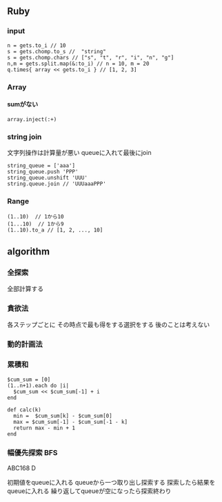 ## Ruby
### input
```
n = gets.to_i // 10
s = gets.chomp.to_s //  "string"
s = gets.chomp.chars // ["s", "t", "r", "i", "n", "g"]
n,m = gets.split.map(&:to_i) // n = 10, m = 20
q.times{ array << gets.to_i } // [1, 2, 3]
```

### Array
#### sumがない
`array.inject(:+)`

### string join
文字列操作は計算量が悪い
queueに入れて最後にjoin
```
string_queue = ['aaa']
string_queue.push 'PPP'
string_queue.unshift 'UUU'
string.queue.join // 'UUUaaaPPP'
```

### Range
```
(1..10)  // 1から10
(1...10)  // 1から9
(1..10).to_a // [1, 2, ..., 10]
```


## algorithm
### 全探索
全部計算する
### 貪欲法
各ステップごとに その時点で最も得をする選択をする
後のことは考えない
### 動的計画法
### 累積和
```
$cum_sum = [0]
(1..n+1).each do |i|
  $cum_sum << $cum_sum[-1] + i
end

def calc(k)
  min =  $cum_sum[k] - $cum_sum[0]
  max = $cum_sum[-1] - $cum_sum[-1 - k]
  return max - min + 1
end
```
### 幅優先探索 BFS
ABC168 D

初期値をqueueに入れる
queueから一つ取り出し探索する
探索したら結果をqueueに入れる
繰り返してqueueが空になったら探索終わり
